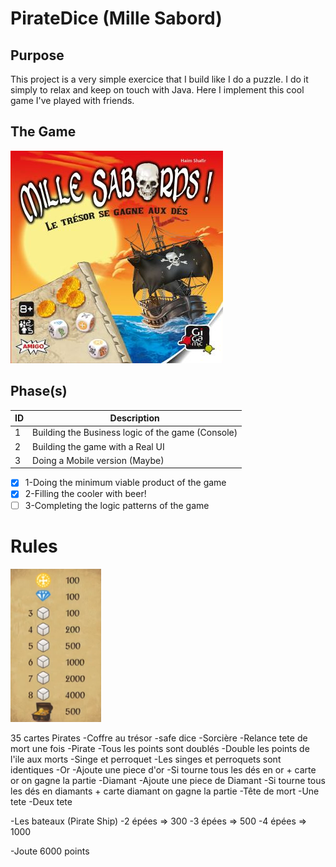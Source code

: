 # PirateDice (Mille Sabord)

## Purpose

This project is a very simple exercice that I build like I do a puzzle. I do it simply to relax and keep on touch with Java. Here I implement this cool game I've played with friends. 

## The Game
![picture](src/Assets/MilleSabord.jpg)

## Phase(s)
| ID |                    Description                       |
| ---|------------------------------------------------------|
|  1 |    Building the Business logic of the game (Console) |
|  2 |    Building the game with a Real UI                  |
|  3 |    Doing a Mobile version (Maybe)                    | 


- [x] 1-Doing the minimum viable product of the game
- [x] 2-Filling the cooler with beer!
- [ ] 3-Completing the logic patterns of the game

# Rules

![picture](src/Assets/Chart_Points.png)

35 cartes Pirates
-Coffre au trésor
        -safe dice
-Sorcière
        -Relance tete de mort une fois
-Pirate 
        -Tous les points sont doublés
        -Double les points de l'ile aux morts
 -Singe et perroquet
        -Les singes et perroquets sont identiques
-Or
        -Ajoute une piece d'or
        -Si tourne tous les dés en or + carte or on gagne la partie 
-Diamant
        -Ajoute une piece de Diamant
        -Si tourne tous les dés en diamants + carte diamant on gagne la partie 
-Tête de mort
        -Une tete
        -Deux tete
    
-Les bateaux (Pirate Ship)
  -2 épées => 300
  -3 épées => 500
  -4 épées => 1000
    
-Joute 6000 points

